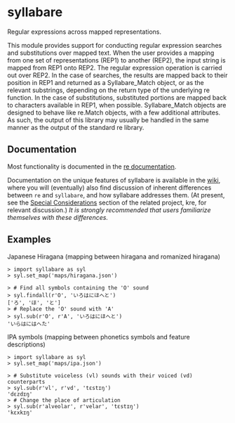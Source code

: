 # syllabare
Regular expressions across mapped representations.

This module provides support for conducting regular expression searches
and substitutions over mapped text. When the user provides a mapping
from one set of representations (REP1) to another (REP2), the input 
string is mapped from REP1 onto REP2. The regular expression operation 
is carried out over REP2. In the case of searches, the results are 
mapped back to their position in REP1 and returned as a Syllabare_Match
object, or as the relevant substrings, depending on the return type of
the underlying re function. In the case of substitutions, substituted 
portions are mapped back to characters available in REP1, when possible.
Syllabare_Match objects are designed to behave like re.Match objects, 
with a few additional attributes.  As such, the output of this library 
may usually be handled in the same manner as the output of the standard 
re library. 

## Documentation

Most functionality is documented in the [re documentation](https://docs.python.org/3/library/re.html).

Documentation on the unique features of syllabare is available in the [wiki](https://github.com/darrelllarsen/syllabare/wiki), where you will (eventually) also find discussion of inherent differences between `re` and `syllabare`, and how syllabare addresses them. (At present, see the [Special Considerations](https://github.com/darrelllarsen/kre/wiki#special-considerations-differences-from-re) section of the related project, kre, for relevant discussion.) *It is strongly recommended that users familiarize themselves with these differences.*

## Examples

Japanese Hiragana (mapping between hiragana and romanized hiragana)
```
> import syllabare as syl
> syl.set_map('maps/hiragana.json')

> # Find all symbols containing the 'O' sound
> syl.findall(r'O', 'いろはにほへと')
['ろ', 'ほ', 'と']
> # Replace the 'O' sound with 'A'
> syl.sub(r'O', r'A', 'いろはにほへと')
'いらはにはへた'
```

IPA symbols (mapping between phonetics symbols and feature descriptions)
```
> import syllabare as syl
> syl.set_map('maps/ipa.json')

> # Substitute voiceless (vl) sounds with their voiced (vd) counterparts
> syl.sub(r'vl', r'vd', 'tɛstɪŋ')
'dɛzdɪŋ'
> # Change the place of articulation
> syl.sub(r'alveolar', r'velar', 'tɛstɪŋ')
'kɛxkɪŋ'
```
